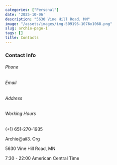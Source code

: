 ```yaml
---
categories: ["Personal"]
date: '2025-10-06'
description: "5630 Vine Hill Road, MN"
image: "/assets/images/img-509195-1076x1068.png"
slug: archie-page-1
tags: []
title: Contacts
---
```



### Contact Info


###### Phone


###### Email


###### Address


###### Working Hours


(+1) 651-270-1935


Archie@aii3. Org


5630 Vine Hill Road, MN


7:30 - 22:00 American Central Time


